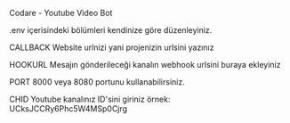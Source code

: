 Codare - Youtube Video Bot

.env içerisindeki bölümleri kendinize göre düzenleyiniz.

CALLBACK Website urlnizi yani projenizin urlsini yazınız

HOOKURL Mesajın gönderileceği kanalın webhook urlsini buraya ekleyiniz

PORT 8000 veya 8080 portunu kullanabilirsiniz.

CHID Youtube kanalınız ID'sini giriniz örnek: UCksJCCRy6Phc5W4MSp0Cjrg